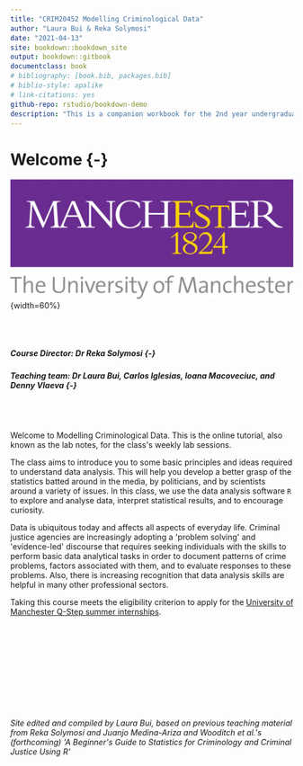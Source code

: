 ```yaml
--- 
title: "CRIM20452 Modelling Criminological Data"
author: "Laura Bui & Reka Solymosi"
date: "2021-04-13"
site: bookdown::bookdown_site
output: bookdown::gitbook
documentclass: book
# bibliography: [book.bib, packages.bib]
# biblio-style: apalike
# link-citations: yes
github-repo: rstudio/bookdown-demo
description: "This is a companion workbook for the 2nd year undergraduate module CRIM20452 Modelling Criminological Data at the University of Manchester"
---
```


# Welcome {-}

![](Images/UOM.jpg){width=60%}

<br>
<br>

##### Course Director: Dr Reka Solymosi {-}

##### Teaching team: Dr Laura Bui, Carlos Iglesias, Ioana Macoveciuc, and Denny Vlaeva {-}

<br>
<br>


Welcome to Modelling Criminological Data. This is the online tutorial, also known as the lab notes, for the class's weekly lab sessions.

The class aims to introduce you to some basic principles and ideas required to understand data analysis. This will help you develop a better grasp of the statistics batted around in the media, by politicians, and by scientists around a variety of issues. In this class, we use the data analysis software `R` to explore and analyse data, interpret statistical results, and to encourage curiosity.

Data is ubiquitous today and affects all aspects of everyday life. Criminal justice agencies are increasingly adopting a 'problem solving' and 'evidence-led' discourse that requires seeking individuals with the skills to perform basic data analytical tasks in order to document patterns of crime problems, factors associated with them, and to evaluate responses to these problems. Also, there is increasing recognition that data analysis skills are helpful in many other professional sectors.

Taking this course meets the eligibility criterion to apply for the [University of Manchester Q-Step summer internships](https://www.humanities.manchester.ac.uk/q-step/internships/).


<br>
<br>
<br>
<br>
<br>
<br>
<br>
<br>
<br>


*Site edited and compiled by Laura Bui, based on previous teaching material from Reka Solymosi and Juanjo Medina-Ariza and Wooditch et al.'s (forthcoming) 'A Beginner's Guide to Statistics for Criminology and Criminal Justice Using R'*
